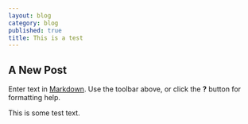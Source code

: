 ```yaml
---
layout: blog
category: blog
published: true
title: This is a test
---
```

## A New Post

Enter text in [Markdown](http://daringfireball.net/projects/markdown/). Use the toolbar above, or click the **?** button for formatting help.

This is some test text.
